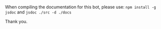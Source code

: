 When compiling the documentation for this bot, please use:
`npm install -g jsdoc`
and
`jsdoc ./src -d ./docs`

Thank you.